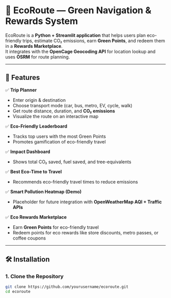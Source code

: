# 🌱 EcoRoute — Green Navigation & Rewards System

EcoRoute is a **Python + Streamlit application** that helps users plan eco-friendly trips, estimate CO₂ emissions, earn **Green Points**, and redeem them in a **Rewards Marketplace**.  
It integrates with the **OpenCage Geocoding API** for location lookup and uses **OSRM** for route planning.  

---

## 🚀 Features

✅ **Trip Planner**  
- Enter origin & destination  
- Choose transport mode (car, bus, metro, EV, cycle, walk)  
- Get route distance, duration, and **CO₂ emissions**  
- Visualize the route on an interactive map  

✅ **Eco-Friendly Leaderboard**  
- Tracks top users with the most Green Points  
- Promotes gamification of eco-friendly travel  

✅ **Impact Dashboard**  
- Shows total CO₂ saved, fuel saved, and tree-equivalents  

✅ **Best Eco-Time to Travel**  
- Recommends eco-friendly travel times to reduce emissions  

✅ **Smart Pollution Heatmap (Demo)**  
- Placeholder for future integration with **OpenWeatherMap AQI + Traffic APIs**  

✅ **Eco Rewards Marketplace**  
- Earn **Green Points** for eco-friendly travel  
- Redeem points for eco rewards like store discounts, metro passes, or coffee coupons  

---

## 🛠️ Installation

### 1. Clone the Repository
```bash
git clone https://github.com/yourusername/ecoroute.git
cd ecoroute
